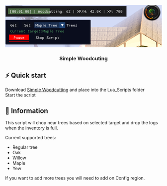 <a name="readme-top"></a>
<div align="center">
  <a href="https://github.com/0Nocturnal/luascripts">
    <img src="Simple Woodcutting/images/Basic WC.png" alt="wc">
  </a>
  <h3 align="center">Simple Woodcuting</h3>
</div>

## ⚡️ Quick start

Download [Simple Woodcutting](Simple_Woodcutting.lua) and place into the Lua_Scripts folder<br>
Start the script

## 📖 Information

This script will chop near trees based on selected target and drop the logs when the inventory is full.

Current supported trees:
- Regular tree
- Oak
- Willow
- Maple
- Yew

If you want to add more trees you will need to add on Config region.
